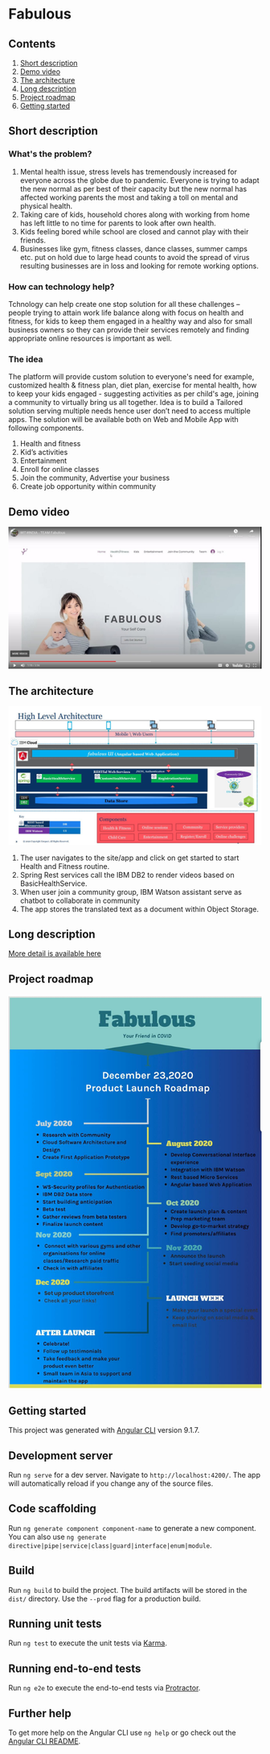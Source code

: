 # Fabulous

## Contents

1. [Short description](#short-description)
1. [Demo video](#demo-video)
1. [The architecture](#the-architecture)
1. [Long description](#long-description)
1. [Project roadmap](#project-roadmap)
1. [Getting started](#getting-started)

## Short description

### What's the problem?

1. Mental health issue, stress levels has tremendously increased for everyone across the globe due to pandemic. Everyone is trying to adapt the new normal as per best of their capacity but the new normal has affected working parents the most and taking a toll on mental and physical health.
1. Taking care of kids, household chores along with working from home has left little to no time for parents to look after own health.
1. Kids feeling bored while school are closed and cannot play with their friends.
1. Businesses like gym, fitness classes, dance classes, summer camps etc. put on hold due to large head counts to avoid the spread of virus resulting businesses are in loss and looking for remote working options.

### How can technology help?

Tchnology can help create one stop solution for all these challenges – people trying to attain work life balance along with focus on health and fitness, for kids to keep them engaged in a healthy way and also for small business owners so they can provide their services remotely and finding appropriate online resources is important as well.

### The idea

The platform will provide custom solution to everyone's need for example, customized health & fitness plan, diet plan, exercise for mental health, how to keep your kids engaged - suggesting activities as per child's age, joining a community to virtually bring us all together.
Idea is to build a Tailored solution serving multiple needs hence user don’t need to access multiple apps. The solution will be available both on Web and Mobile App with following components.
1. Health and fitness
1. Kid’s activities
1. Entertainment
1. Enroll for online classes
1. Join the community, Advertise your business
1. Create job opportunity within community

## Demo video

[![Watch the video](https://github.com/imandeepkaur/fabulous/blob/master/images/team-fabulous.jpg)](https://www.youtube.com/watch?v=U4-97LEDn7c&feature=youtu.be)

## The architecture

![Video transcription/translation app](https://github.com/imandeepkaur/fabulous/blob/master/images/architecture.jpg)

1. The user navigates to the site/app and click on get started to start Health and Fitness routine.
2. Spring Rest services call the IBM DB2 to render videos based on BasicHealthService.
3. When user join a community group, IBM Watson assistant serve as chatbot to collaborate in community
4. The app stores the translated text as a document within Object Storage.

## Long description

[More detail is available here](DESCRIPTION.md)

## Project roadmap

![Roadmap](https://github.com/imandeepkaur/fabulous/blob/master/images/roadmap.jpg)

## Getting started

This project was generated with [Angular CLI](https://github.com/angular/angular-cli) version 9.1.7.

## Development server

Run `ng serve` for a dev server. Navigate to `http://localhost:4200/`. The app will automatically reload if you change any of the source files.

## Code scaffolding

Run `ng generate component component-name` to generate a new component. You can also use `ng generate directive|pipe|service|class|guard|interface|enum|module`.

## Build

Run `ng build` to build the project. The build artifacts will be stored in the `dist/` directory. Use the `--prod` flag for a production build.

## Running unit tests

Run `ng test` to execute the unit tests via [Karma](https://karma-runner.github.io).

## Running end-to-end tests

Run `ng e2e` to execute the end-to-end tests via [Protractor](http://www.protractortest.org/).

## Further help

To get more help on the Angular CLI use `ng help` or go check out the [Angular CLI README](https://github.com/angular/angular-cli/blob/master/README.md).
